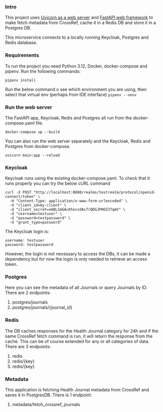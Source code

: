### Intro

This project uses [Uvicorn as a web server](https://www.uvicorn.org/) and [FastAPI web framework](https://fastapi.tiangolo.com/) to make fetch metadata
from CrossRef, cache it in a Redis DB and store it in a Postgres DB.

This microservice connects to a locally running Keycloak, Postgres and Redis database.

### Requirements
To run the project you need Python 3.12, Docker, docker-compose and pipenv.
Run the following commands:

```commandline
pipenv install
```

Run the below command o see which environment you are using, then select that virtual env (perhaps from IDE interface)
`pipenv --venv`

### Run the web server
The FastAPI app, Keycloak, Redis and Postgres all run from the docker-compose.yaml file.
```commandline
docker-compose up --build
```
You can also run the web server separately and the Keycloak, Redis and Postgres from docker-compose.

`uvicorn main:app --reload`


### Keycloak

Keycloak runs using the existing docker-compose.yaml. To check that it runs properly you can try the below cURL command

```
curl -X POST "http://localhost:8080/realms/testrealm/protocol/openid-connect/token" \
  -H "Content-Type: application/x-www-form-urlencoded" \
  -d "client_id=my-client" \
  -d "client_secret=omBL1mGAuXhocxdAs7rQDGJPHOZ37qmV" \
  -d "username=testuser" \
  -d "password=testpassword" \
  -d "grant_type=password"
```

The Keycloak login is:
```commandline
username: testuser
password: testpassword
```
However, the login is not necessary to access the DBs, it can be made a dependency but for now the login is only needed
to retrieve an access token.

### Postgres
Here you can see the metadata of all Journals or query Journals by ID. There are 2 endpoints:
1. postgres/journals
2. postgres/journals/{journal_id}

### Redis
The DB caches responses for the Health Journal category for 24h and if the same CrossRef fetch command is run, 
it will return the response from the cache. This can be of course extended for any or all categories of data.
There are 3 endpoints:
1. redis
2. redis/{key}
3. redis/{key}

### Metadata
This application is fetching Health Journal metadata from CrossRef and saves it in PostgresDB.
There is 1 endpoint:
1. metadata/fetch_crossref_journals


